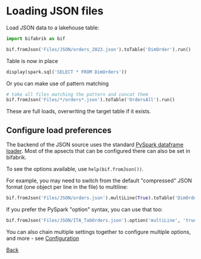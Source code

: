 # Loading JSON files

Load JSON data to a lakehouse table:

```python
import bifabrik as bif

bif.fromJson('Files/JSON/orders_2023.json').toTable('DimOrder').run()
```
Table is now in place

```python
display(spark.sql('SELECT * FROM DimOrders'))
```
Or you can make use of pattern matching
```python
# take all files matching the pattern and concat them
bif.fromJson('Files/*/orders*.json').toTable('OrdersAll').run()
```
These are full loads, overwriting the target table if it exists.

## Configure load preferences
The backend of the JSON source uses the standard [PySpark dataframe loader](https://spark.apache.org/docs/3.1.2/api/python/reference/api/pyspark.sql.DataFrameReader.json.html). Most of the apsects that can be configured there can also be set in bifabrik.

To see the options available, use `help(bif.fromJson())`.

For example, you may need to switch from the default "compressed" JSON format (one object per line in the file) to multiline:

```python
bif.fromJson('Files/JSON/orders.json').multiLine(True).toTable('DimOrders').run()
```
If you prefer the PySpark "option" syntax, you can use that too:

```python
bif.fromJson('Files/JSON/ITA_TabOrders.json').option('multiLine', 'true').toTable('TabOrders1').run()
```

You can also chain multiple settings together to configure multiple options, and more - see [Configuration](configuration.md)

[Back](../index.md)

